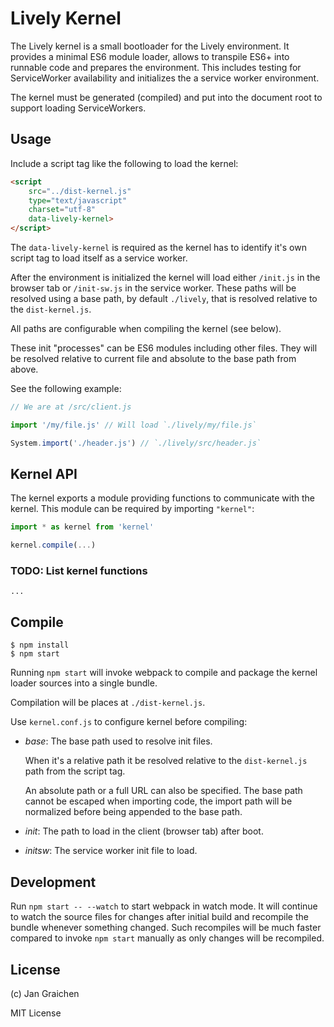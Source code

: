 # Lively Kernel

The Lively kernel is a small bootloader for the Lively environment. It provides a minimal ES6 module loader, allows to transpile ES6+ into runnable code and prepares the environment. This includes testing for ServiceWorker availability and initializes the a service worker environment.

The kernel must be generated (compiled) and put into the document root to support loading ServiceWorkers.

## Usage

Include a script tag like the following to load the kernel:

```html
<script
    src="../dist-kernel.js"
    type="text/javascript"
    charset="utf-8"
    data-lively-kernel>
</script>
```

The `data-lively-kernel` is required as the kernel has to identify it's own script tag to load itself as a service worker.

After the environment is initialized the kernel will load either `/init.js` in the browser tab or `/init-sw.js` in the service worker. These paths will be resolved using a base path, by default `./lively`, that is resolved relative to the `dist-kernel.js`.

All paths are configurable when compiling the kernel (see below).

These init "processes" can be ES6 modules including other files. They will be resolved relative to current file and absolute to the base path from above.

See the following example:

```js
// We are at /src/client.js

import '/my/file.js' // Will load `./lively/my/file.js`

System.import('./header.js') // `./lively/src/header.js`
```

## Kernel API

The kernel exports a module providing functions to communicate with the kernel. This module can be required by importing `"kernel"`:

```js
import * as kernel from 'kernel'

kernel.compile(...)
```

### TODO: List kernel functions

`...`

## Compile

```
$ npm install
$ npm start
```

Running `npm start` will invoke webpack to compile and package the kernel loader sources into a single bundle.

Compilation will be places at `./dist-kernel.js`.

Use `kernel.conf.js` to configure kernel before compiling:

* *base*: The base path used to resolve init files.

  When it's a relative path it be resolved relative to the `dist-kernel.js` path from the script tag.

  An absolute path or a full URL can also be specified.
  The base path cannot be escaped when importing code, the import path will be normalized before being appended to the base path.

* *init*: The path to load in the client (browser tab) after boot.

* *initsw*: The service worker init file to load.

## Development

Run `npm start -- --watch` to start webpack in watch mode. It will continue to watch the source files for changes after initial build and recompile the bundle whenever something changed. Such recompiles will be much faster compared to invoke `npm start` manually as only changes will be recompiled.

## License

(c) Jan Graichen

MIT License
